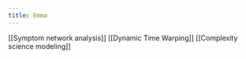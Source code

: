 ```yaml
---
title: Emma
---
```


[[Symptom network analysis]]
[[Dynamic Time Warping]]
[[Complexity science modeling]]